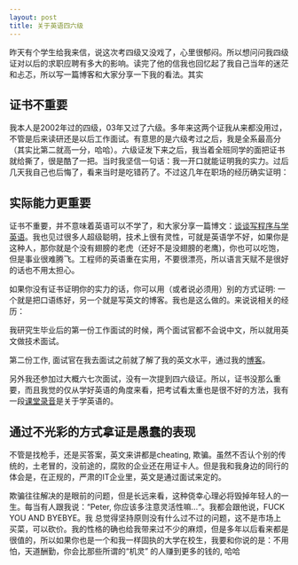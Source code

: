 ```yaml
---
layout: post
title: 关于英语四六级
---
```


昨天有个学生给我来信，说这次考四级又没戏了，心里很郁闷。所以想问问我四级证对以后的求职应聘有多大的影响。读完了他的信我也回忆起了我自己当年的迷茫和忐忑，所以写一篇博客和大家分享一下我的看法。其实

## 证书不重要
                      
我本人是2002年过的四级，03年又过了六级。多年来这两个证我从来都没用过，不管是后来读研还是以后工作面试。有意思的是六级考过之后，我是全系最高分（其实比第二就高一分，哈哈）。六级证发下来之后，我当着全班同学的面把证书就给撕了，很是酷了一把。当时我坚信一句话：我一开口就能证明我的实力。过后几天我自己也后悔了，看来当时是吃错药了。不过这几年在职场的经历确实证明：

## 实际能力更重要

证书不重要，并不意味着英语可以不学了，和大家分享一篇博文：[谈谈写程序与学英语][song]。我也见过很多人超级聪明，技术上很有灵性，可就是英语学不好，如果你是这种人，那你就是个没有翅膀的老虎（还好不是没翅膀的老鹰)，你也可以吃饱，但是事业很难腾飞。工程师的英语重在实用，不要很漂亮，所以语言天赋不是很好的话也不用太担心。 

如果你没有证书证明你的实力的话，你可以用（或者说必须用）别的方式证明: 一个就是把口语练好，另一个就是写英文的博客。我也是这么做的。来说说相关的经历：

我研究生毕业后的第一份工作面试的时候，两个面试官都不会说中文，所以就用英文做技术面试。

第二份工作, 面试官在我去面试之前就了解了我的英文水平，通过我的[博客](http://happypeter.github.com)。

另外我还参加过大概六七次面试，没有一次提到四六级证。所以，证书没那么重要，而且我觉的仅从学好英语的角度来看，把考试看太重也是很不好的方法，我有一段[课堂录音](http://media.happypeter.org/happycasts/happycity/changchun-casts/english.mp3)是关于学英语的。

## 通过不光彩的方式拿证是愚蠢的表现

不管是找枪手，还是买答案，英文来讲都是cheating,
欺骗。虽然不否认个别的传统的，土老冒的，没前途的，腐败的企业还在用证卡人。但是我和我身边的同行的体会是，在正规的，严肃的IT企业里，英文是通过面试来定的。

欺骗往往解决的是眼前的问题，但是长远来看，这种侥幸心理必将毁掉年轻人的一生。每当有人跟我说：“Peter, 你应该多注意灵活性嘛...“。我都会跟他说，FUCK YOU AND BYEBYE。我 总觉得坚持原则没有什么过不过的问题，这不是市场上买菜，可以砍价。我的性格的确也给我带来过不少的麻烦，但是多年以后看来都是很值的，所以如果你也是一个和我一样固执的大学在校生，我要和你说的是：不用怕，天道酬勤，你会比那些所谓的“机灵” 的人赚到更多的钱的, 哈哈
  

[song]:http://happypeter.github.com/on-english-and-prog.html
